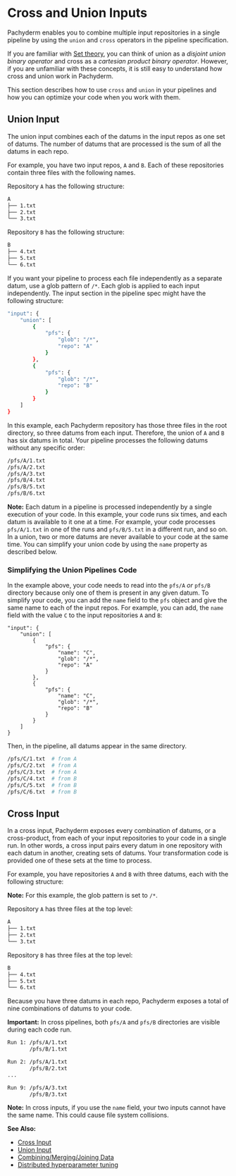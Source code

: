 # Cross and Union Inputs

<!---This section needs to be made more clear. There is a lot of information
that I would say describes the things you can do with a cross or union pipeline
but does not really have a good and clear explanation of what they are -->

Pachyderm enables you to combine multiple
input repositories in a single pipeline by using the `union` and
`cross` operators in the pipeline specification.

If you are familiar with [Set theory](https://en.wikipedia.org/wiki/Set_theory),
you can think of union as a *disjoint union binary operator* and cross as a
*cartesian product binary operator*. However, if you are unfamiliar with these
concepts, it is still easy to understand how cross and union work in Pachyderm.

This section describes how to use `cross` and `union` in your pipelines and how you
can optimize your code when you work with them.

## Union Input

The union input combines each of the datums in the input repos as one
set of datums.
The number of datums that are processed is the sum of all the
datums in each repo.

For example, you have two input repos, `A` and `B`. Each of these
repositories contain three files with the following names.

Repository `A` has the following structure:

```bash
A
├── 1.txt
├── 2.txt
└── 3.txt
```

Repository `B` has the following structure:

```bash
B
├── 4.txt
├── 5.txt
└── 6.txt
```

If you want your pipeline to process each file independently as a
separate datum, use a glob pattern of `/*`. Each
glob is applied to each input independently. The input section
in the pipeline spec might have the following structure:

```bash
"input": {
    "union": [
        {
            "pfs": {
                "glob": "/*",
                "repo": "A"
            }
        },
        {
            "pfs": {
                "glob": "/*",
                "repo": "B"
            }
        }
    ]
}
```

In this example, each Pachyderm repository has those three files in the root
directory, so three datums from each input. Therefore, the union of `A` and `B`
has six datums in total.
Your pipeline processes the following datums without any specific order:

```bash
/pfs/A/1.txt
/pfs/A/2.txt
/pfs/A/3.txt
/pfs/B/4.txt
/pfs/B/5.txt
/pfs/B/6.txt
```

**Note:** Each datum in a pipeline is processed independently by a single
execution of your code. In this example, your code runs six times, and each
datum is available to it one at a time. For example, your code
processes `pfs/A/1.txt` in one of the runs and `pfs/B/5.txt` in a different run,
and so on. In a union, two or more datums are never available to your code
at the same time. You can simplify
your union code by using the `name` property as described below.

### Simplifying the Union Pipelines Code

In the example above, your code needs to read into the `pfs/A`
_or_ `pfs/B` directory because only one of them is present in any given datum.
To simplify your code, you can add the `name` field to the `pfs` object and
give the same name to each of the input repos. For example, you can add, the
`name` field with the value `C` to the input repositories `A` and `B`:

```
"input": {
    "union": [
        {
            "pfs": {
                "name": "C",
                "glob": "/*",
                "repo": "A"
            }
        },
        {
            "pfs": {
                "name": "C",
                "glob": "/*",
                "repo": "B"
            }
        }
    ]
}
```

Then, in the pipeline, all datums appear in the same directory.

```bash
/pfs/C/1.txt  # from A
/pfs/C/2.txt  # from A
/pfs/C/3.txt  # from A
/pfs/C/4.txt  # from B
/pfs/C/5.txt  # from B
/pfs/C/6.txt  # from B
```

## Cross Input

In a cross input, Pachyderm exposes every combination of datums,
or a cross-product, from each of your input repositories to your code
in a single run.
In other words, a cross input pairs every datum in one repository with
each datum in another, creating sets of datums. Your transformation
code is provided one of these sets at the time to process.

For example, you have repositories `A` and `B` with three datums, each
with the following structure:

**Note:** For this example, the glob pattern is set to `/*`.

Repository `A` has three files at the top level:

```bash
A
├── 1.txt
├── 2.txt
└── 3.txt
```

Repository `B` has three files at the top level:

```bash
B
├── 4.txt
├── 5.txt
└── 6.txt
```

Because you have three datums in each repo, Pachyderm exposes
a total of nine combinations of datums to your code.

**Important:** In cross pipelines, both `pfs/A` and `pfs/B`
directories are visible during each code run.

```bash
Run 1: /pfs/A/1.txt
       /pfs/B/1.txt

Run 2: /pfs/A/1.txt
       /pfs/B/2.txt
...

Run 9: /pfs/A/3.txt
       /pfs/B/3.txt
```

**Note:** In cross inputs, if you use the `name` field, your two
inputs cannot have the same name. This could cause file system collisions.

**See Also:**

- [Cross Input](../../../../reference/pipeline_spec/#cross-input)
- [Union Input](../../../../reference/pipeline_spec/#union-input)
- [Combining/Merging/Joining Data](../../../how-tos/combining.md)
- [Distributed hyperparameter tuning](https://github.com/pachyderm/pachyderm/tree/master/examples/ml/hyperparameter)

<!-- Add a link to an interactive tutorial when it's ready-->
